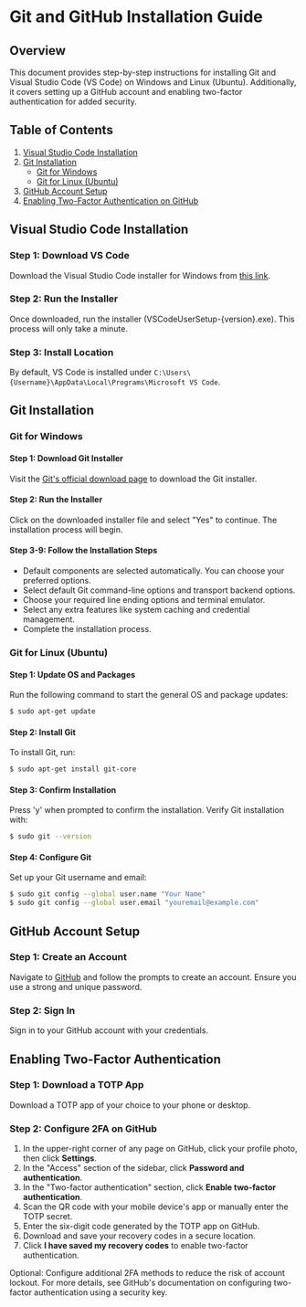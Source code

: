 # Git and GitHub Installation Guide

## Overview

This document provides step-by-step instructions for installing Git and Visual Studio Code (VS Code) on Windows and Linux (Ubuntu). Additionally, it covers setting up a GitHub account and enabling two-factor authentication for added security.

## Table of Contents

1. [Visual Studio Code Installation](#vscode-installation)
2. [Git Installation](#git-installation)
   - [Git for Windows](#git-for-windows)
   - [Git for Linux (Ubuntu)](#git-for-linux-ubuntu)
3. [GitHub Account Setup](#github-account-setup)
4. [Enabling Two-Factor Authentication on GitHub](#enabling-two-factor-authentication)

## Visual Studio Code Installation

### Step 1: Download VS Code

Download the Visual Studio Code installer for Windows from [this link](https://code.visualstudio.com/docs/setup/windows).

### Step 2: Run the Installer

Once downloaded, run the installer (VSCodeUserSetup-{version}.exe). This process will only take a minute.

### Step 3: Install Location

By default, VS Code is installed under `C:\Users\{Username}\AppData\Local\Programs\Microsoft VS Code`.

## Git Installation

### Git for Windows

#### Step 1: Download Git Installer

Visit the [Git's official download page](https://git-scm.com/downloads) to download the Git installer.

#### Step 2: Run the Installer

Click on the downloaded installer file and select "Yes" to continue. The installation process will begin.

#### Step 3-9: Follow the Installation Steps

- Default components are selected automatically. You can choose your preferred options.
- Select default Git command-line options and transport backend options.
- Choose your required line ending options and terminal emulator.
- Select any extra features like system caching and credential management.
- Complete the installation process.

### Git for Linux (Ubuntu)

#### Step 1: Update OS and Packages

Run the following command to start the general OS and package updates:
```sh
$ sudo apt-get update
```

#### Step 2: Install Git

To install Git, run:
```sh
$ sudo apt-get install git-core
```

#### Step 3: Confirm Installation

Press 'y' when prompted to confirm the installation. Verify Git installation with:
```sh
$ sudo git --version
```

#### Step 4: Configure Git

Set up your Git username and email:
```sh
$ sudo git config --global user.name "Your Name"
$ sudo git config --global user.email "youremail@example.com"
```

## GitHub Account Setup

### Step 1: Create an Account

Navigate to [GitHub](https://github.com/) and follow the prompts to create an account. Ensure you use a strong and unique password.

### Step 2: Sign In

Sign in to your GitHub account with your credentials.

## Enabling Two-Factor Authentication

### Step 1: Download a TOTP App

Download a TOTP app of your choice to your phone or desktop.

### Step 2: Configure 2FA on GitHub

1. In the upper-right corner of any page on GitHub, click your profile photo, then click **Settings**.
2. In the "Access" section of the sidebar, click **Password and authentication**.
3. In the "Two-factor authentication" section, click **Enable two-factor authentication**.
4. Scan the QR code with your mobile device's app or manually enter the TOTP secret.
5. Enter the six-digit code generated by the TOTP app on GitHub.
6. Download and save your recovery codes in a secure location.
7. Click **I have saved my recovery codes** to enable two-factor authentication.

Optional: Configure additional 2FA methods to reduce the risk of account lockout. For more details, see GitHub's documentation on configuring two-factor authentication using a security key.
